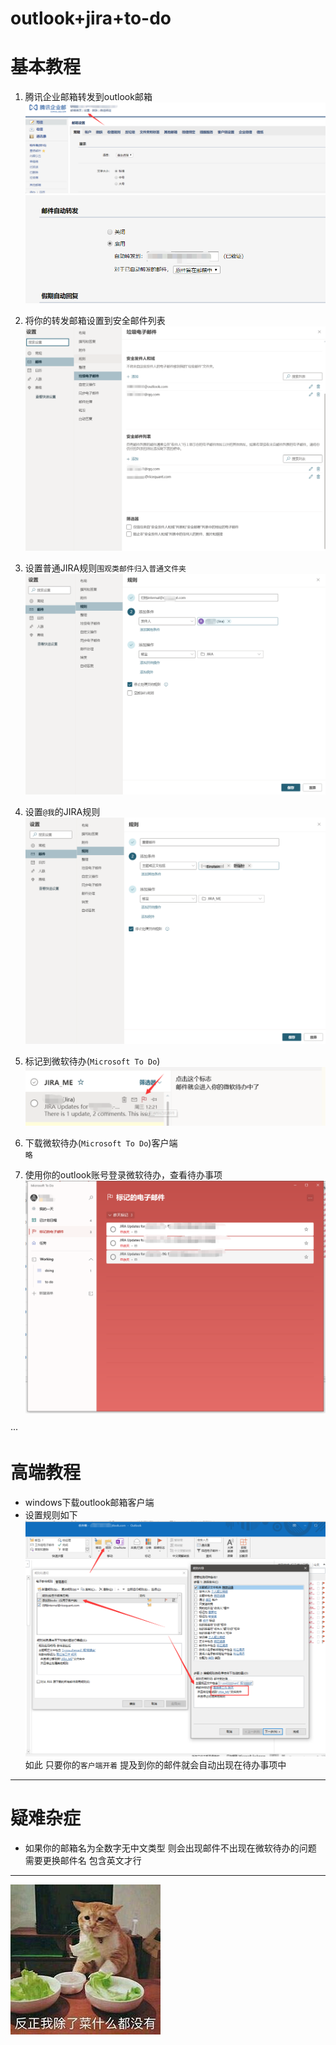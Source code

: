 # outlook+jira+to-do  

# 基本教程    
    
1. 腾讯企业邮箱转发到outlook邮箱    
![image.png](..\images\7485616-83bca0fe65018742.png)    
![image.png](..\images\7485616-5367299d56e2e433.png)    
    
    
2. 将你的转发邮箱设置到安全邮件列表    
![image.png](..\images\7485616-5c8176bd3ca27225.png)    
    
    
3. 设置普通JIRA规则`围观类邮件归入普通文件夹`    
![image.png](..\images\7485616-b675a10bfdbe921f.png)    
    
4. 设置`@我`的JIRA规则    
![image.png](..\images\7485616-d4961b824e59a2fa.png)    
    
5. 标记到微软待办(`Microsoft To Do`)    
![image.png](..\images\7485616-1e785ddc120fc3a8.png)    
    
6. 下载微软待办(`Microsoft To Do`)客户端     
`略`    
    
7. 使用你的outlook账号登录微软待办，查看待办事项    
![image.png](..\images\7485616-742d18efe1317608.png)    
    
···    
    
# 高端教程    
* windows下载outlook邮箱客户端    
* 设置规则如下    
![image.png](..\images\7485616-91146aa9b3b80f47.png)    
如此 只要你的`客户端开着` 提及到你的邮件就会自动出现在待办事项中    
    
---     
    
# 疑难杂症    
* 如果你的邮箱名为全数字无中文类型 则会出现邮件不出现在微软待办的问题 需要更换邮件名  包含英文才行    
    
---    
    
![](..\images\7485616-5d132ab9f13df4de.jpg)    
    
